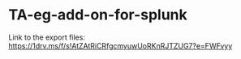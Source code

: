 # TA-eg-add-on-for-splunk

Link to the export files: https://1drv.ms/f/s!AtZAtRiCRfgcmyuwUoRKnRJTZUG7?e=FWFvyy
